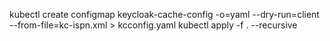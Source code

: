 kubectl create configmap keycloak-cache-config -o=yaml --dry-run=client --from-file=kc-ispn.xml > kcconfig.yaml
kubectl apply -f . --recursive
